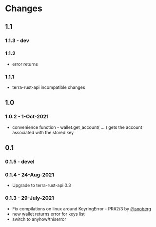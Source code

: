# Changes
## 1.1
### 1.1.3 - dev
### 1.1.2
* error returns
### 1.1.1
* terra-rust-api incompatible changes
## 1.0
### 1.0.2 - 1-Oct-2021
* convenience function - wallet.get_account( ... ) gets the account associated with the stored key 
## 0.1
### 0.1.5 - devel
### 0.1.4 - 24-Aug-2021
* Upgrade to terra-rust-api 0.3
### 0.1.3 - 29-July-2021
* Fix compilations on linux around KeyringError - PR#2/3 by [@snoberg](https://github.com/snoyberg)
* new wallet returns error for keys list
* switch to anyhow/thiserror